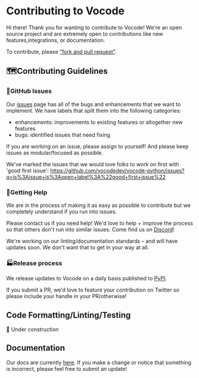 # Contributing to Vocode

Hi there! Thank you for wanting to contribute to Vocode! We're an open source project and are extremely open to contributions like new features,integrations, or documentation.

To contribute, please ["fork and pull request"](https://docs.github.com/en/get-started/quickstart/contributing-to-projects).

## 🗺️Contributing Guidelines

### 🚩GitHub Issues

Our [issues](https://github.com/vocodedev/vocode-python/issues) page has all of the bugs and enhancements that we want to implement. We have labels that split them into the following categories:

- enhancements: improvements to existing features or altogether new features
- bugs: identified issues that need fixing

If you are working on an issue, please assign to yourself! And please keep issues as modular/focused as possible.

We've marked the issues that we would love folks to work on first with 'good first issue': https://github.com/vocodedev/vocode-python/issues?q=is%3Aissue+is%3Aopen+label%3A%22good+first+issue%22

### 🙋Getting Help

We are in the process of making it as easy as possible to contribute but we completely understand if you run into issues.

Please contact us if you need help! We'd love to help + improve the process so that others don't run into similar issues. Come find us on [Discord](https://discord.gg/NaU4mMgcnC)!

We're working on our linting/documentation standards – and will have updates soon. We don't want that to get in your way at all.

### 🏭Release process

We release updates to Vocode on a daily basis published to [PyPI](https://pypi.org/project/vocode/).

If you submit a PR, we'd love to feature your contribution on Twitter so please include your handle in your PR/otherwise!

## Code Formatting/Linting/Testing

🚧 Under construction

## Documentation

Our docs are currently [here](https://github.com/vocodedev/docs). If you make a change or notice that something is incorrect, please feel free to submit an update!
